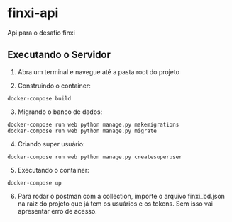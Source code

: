 # finxi-api
Api para o desafio finxi

## Executando o Servidor

1. Abra um terminal e navegue até a pasta root do projeto

2. Construindo o container:

```
docker-compose build
```

3. Migrando o banco de dados:
```
docker-compose run web python manage.py makemigrations
docker-compose run web python manage.py migrate
```

4. Criando super usuário:

```
docker-compose run web python manage.py createsuperuser

```

5. Executando o container:

```
docker-compose up
```

6. Para rodar o postman com a collection, importe o arquivo finxi_bd.json na raiz do projeto que já tem os usuários e os tokens. Sem isso vai apresentar erro de acesso.
